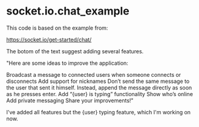 # socket.io.chat_example
This code is based on the example from:

https://socket.io/get-started/chat/

The botom of the text suggest adding several features.

"Here are some ideas to improve the application:

Broadcast a message to connected users when someone connects or disconnects
Add support for nicknames
Don’t send the same message to the user that sent it himself. Instead, append the message directly as soon as he presses enter.
Add “{user} is typing” functionality
Show who’s online
Add private messaging
Share your improvements!"

I've added all features but the {user} typing feature, which I'm working on now.
